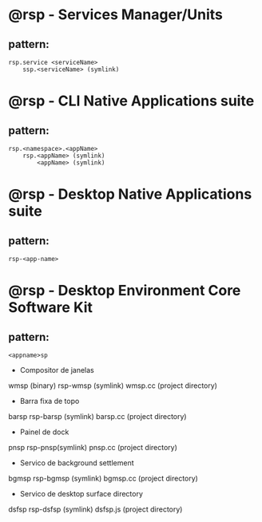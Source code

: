 # @rsp - Services Manager/Units ################

## pattern:

    rsp.service <serviceName>
        ssp.<serviceName> (symlink)

# @rsp - CLI Native Applications suite #########

## pattern:

    rsp.<namespace>.<appName>
        rsp.<appName> (symlink)
            <appName> (symlink) 

# @rsp - Desktop Native Applications suite #####

## pattern:

    rsp-<app-name>

# @rsp - Desktop Environment Core Software Kit #

## pattern:
    
    <appname>sp

- Compositor de janelas

wmsp (binary)
rsp-wmsp (symlink)
wmsp.cc (project directory)

- Barra fixa de topo

barsp
rsp-barsp (symlink)
barsp.cc (project directory)

- Painel de dock

pnsp
rsp-pnsp(symlink)
pnsp.cc (project directory)

- Servico de background settlement

bgmsp
rsp-bgmsp (symlink)
bgmsp.cc (project directory)

- Servico de desktop surface directory

dsfsp
rsp-dsfsp (symlink)
dsfsp.js (project directory)


